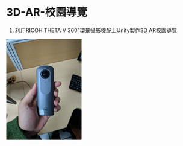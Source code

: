 # 3D-AR-校園導覽
1. 利用RICOH THETA V 360°環景攝影機配上Unity製作3D AR校園導覽<br>
<img src="readme圖庫/360相機.jpg" width="200"/>
